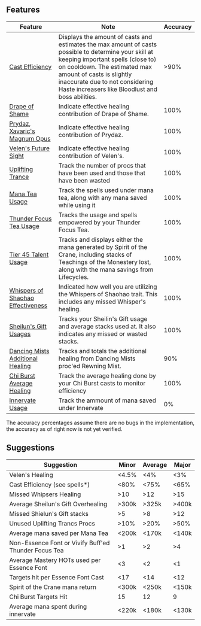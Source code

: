 ## Features
| Feature | Note | Accuracy |
| --- | --- | --- |
| [Cast Efficiency]() | Displays the amount of casts and estimates the max amount of casts possible to determine your skill at keeping important spells (close to) on cooldown. The estimated max amount of casts is slightly inaccurate due to not considering Haste increasers like Bloodlust and boss abilities. | >90% |
| [Drape of Shame](https://github.com/MartijnHols/WoWAnalyzer/blob/master/src/Parser/MistweaverMonk/Modules/Items/DrapeOfShame.js) | Indicate effective healing contribution of Drape of Shame. | 100%|
| [Prydaz, Xavaric's Magnum Opus](https://github.com/MartijnHols/WoWAnalyzer/blob/master/src/Parser/Core/Modules/Items/Prydaz.js) | Indicate effective healing contribution of Prydaz. | 100% |
| [Velen's Future Sight](https://github.com/MartijnHols/WoWAnalyzer/blob/master/src/Parser/MistweaverMonk/Modules/Items/Velens.js) | Indicate effective healing contribution of Velen's. | 100% |
| [Uplifting Trance](https://github.com/MartijnHols/WoWAnalyzer/blob/master/src/Parser/MistweaverMonk/Modules/Features/UpliftingTrance.js) | Track the number of procs that have been used and those that have been wasted | 100% |
| [Mana Tea Usage](https://github.com/MartijnHols/WoWAnalyzer/blob/master/src/Parser/MistweaverMonk/Modules/Features/ManaTea.js) | Track the spells used under mana tea, along with any mana saved while using it | 100% |
| [Thunder Focus Tea Usage](https://github.com/MartijnHols/WoWAnalyzer/blob/master/src/Parser/MistweaverMonk/Modules/Features/ThunderFocusTea.js) | Tracks the usage and spells empowered by your Thunder Focus Tea. | 100% |
| [Tier 45 Talent Usage](https://github.com/MartijnHols/WoWAnalyzer/blob/master/src/Parser/MistweaverMonk/Modules/Features/ManaSavingTalents.js) | Tracks and displays either the mana generated by Spirit of the Crane, including stacks of Teachings of the Monestery lost, along with the mana savings from Lifecycles. | 100% |
| [Whispers of Shaohao Effectiveness](https://github.com/MartijnHols/WoWAnalyzer/blob/master/src/Parser/MistweaverMonk/Modules/Features/SheilunsGift.js) | Indicated how well you are utilizing the Whispers of Shaohao trait.  This includes any missed Whisper's healing. | 100% |
| [Sheilun's Gift Usages](https://github.com/MartijnHols/WoWAnalyzer/blob/master/src/Parser/MistweaverMonk/Modules/Features/SheilunsGift.js) | Tracks your Sheilin's Gift usage and average stacks used at.  It also indicates any missed or wasted stacks. | 100% |
| [Dancing Mists Additional Healing](https://github.com/MartijnHols/WoWAnalyzer/blob/master/src/Parser/MistweaverMonk/Modules/Features/RenewingMist.js) | Tracks and totals the additional healing from Dancing Mists proc'ed Rewning Mist. | 90% |
| [Chi Burst Average Healing](https://github.com/MartijnHols/WoWAnalyzer/blob/master/src/Parser/MistweaverMonk/Modules/Features/ChiBurst.js) | Track the average healing done by your Chi Burst casts to monitor efficiency | 100% |
| [Innervate Usage]() | Track the ammount of mana saved under Innervate | 0% |

The accuracy percentages assume there are no bugs in the implementation, the accuracy as of right now is not yet verified.
## Suggestions

| Suggestion | Minor | Average | Major |
| --- | --- | --- | --- |
| Velen's Healing | <4.5% | <4% | <3% |
| Cast Efficiency (see spells*) | <80% | <75% | <65% |
| Missed Whipsers Healing | >10 | >12 | >15 |
| Average Sheilun's Gift Overhealing | >300k | >325k | >400k |
| Missed Shielun's Gift stacks | >5 | >8 | >12 |
| Unused Uplifting Trancs Procs | >10% | >20% | >50% |
| Average mana saved per Mana Tea | <200k | <170k | <140k |
| Non-Essence Font or Vivify Buff'ed Thunder Focus Tea | >1 | >2 | >4 |
| Average Mastery HOTs used per Essence Font | <3 | <2 | <1 |
| Targets hit per Essence Font Cast | <17 | <14 | <12 |
| Spirit of the Crane mana return | <300k | <250k | <150k |
| Chi Burst Targets Hit | 15 | 12 | 9 |
| Average mana spent during innervate | <220k | <180k | <130k |
